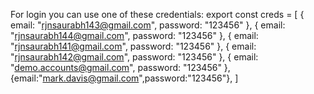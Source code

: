 For login you can use one of these credentials:
export const  creds = [
    { email: "rjnsaurabh143@gmail.com", password: "123456" },
    { email: "rjnsaurabh144@gmail.com", password: "123456" },
    { email: "rjnsaurabh141@gmail.com", password: "123456" },
    { email: "rjnsaurabh142@gmail.com", password: "123456" },
    { email: "demo.accounts@gmail.com", password: "123456" },
    {email:"mark.davis@gmail.com",password:"123456"},
]
